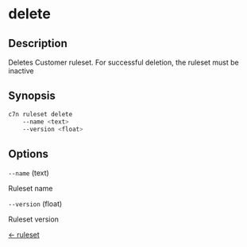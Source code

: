 # delete

## Description

Deletes Customer ruleset. For successful deletion, the ruleset must be
    inactive

## Synopsis

```bash
c7n ruleset delete
    --name <text>
    --version <float>
```

## Options

`--name` (text) 

Ruleset name

`--version` (float) 

Ruleset version


[← ruleset](./index.md)